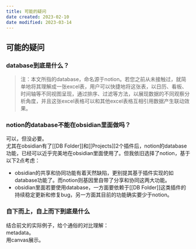 ```yaml
---
title: 可能的疑问
date created: 2023-02-10
date modified: 2023-03-14
---
```


## 可能的疑问

### database到底是什么？

> 注：本文所指的database，命名源于notion。若您之前从未接触过，就简单地将其理解成一张excel表，用户可以快捷地将这张表，以日历、看板、时间轴等不同视图呈现，通过排序、过滤等方法，以展现数据的不同观察分析角度，并且这张excel表格可以和其他excel表格互相引用数据产生联动效果。

### notion的database不能在obsidian里面做吗？

可以，但没必要。  
尤其在obsidian有了[[DB Folder]]和[[Projects]]2个插件后，notion的database功能，已经可以近乎完美地在obsidian里面使用了。但我依旧选择了notion，基于以下2点考虑：

- obsidian的共享和协同功能有着天然缺陷，更别提其基于插件实现的如database功能了。而notion则基因里自带了分享和协同这两大功能。
- obsidian里面若要使用database，一方面要依赖于[[DB Folder]]这类插件的持续稳定更新和修复bug，另一方面其目前的功能确实要少于notion。

### 自下而上，自上而下到底是什么

结合前文的实际例子，给个通俗的对比理解：  
metadata。  
用canvas展示。
